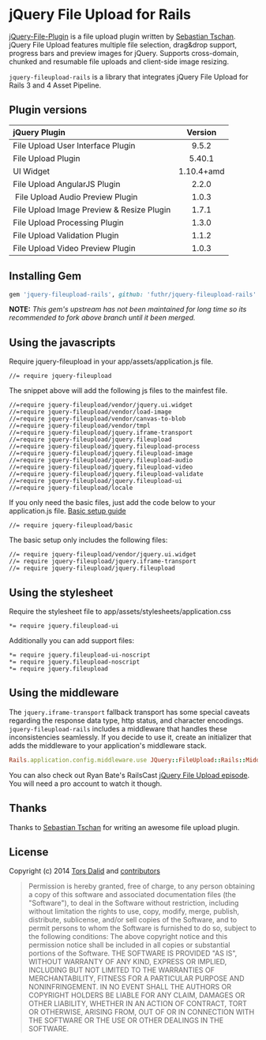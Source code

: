 # jQuery File Upload for Rails

[jQuery-File-Plugin][1] is a file upload plugin written by [Sebastian Tschan][2]. jQuery File Upload features multiple file selection, drag&drop support, progress bars and preview images for jQuery. Supports cross-domain, chunked and resumable file uploads and client-side image resizing.

`jquery-fileupload-rails` is a library that integrates jQuery File Upload for Rails 3 and 4 Asset Pipeline.

## Plugin versions

| jQuery Plugin                             | Version    |
|:------------------------------------------|:----------:|
| File Upload User Interface Plugin         | 9.5.2      |
| File Upload Plugin                        | 5.40.1     |
| UI Widget                                 | 1.10.4+amd |
| File Upload AngularJS Plugin              | 2.2.0      |
| File Upload Audio Preview Plugin          | 1.0.3      |
| File Upload Image Preview & Resize Plugin | 1.7.1      |
| File Upload Processing Plugin             | 1.3.0      |
| File Upload Validation Plugin             | 1.1.2      |
| File Upload Video Preview Plugin          | 1.0.3      |

## Installing Gem
```ruby
gem 'jquery-fileupload-rails', github: 'futhr/jquery-fileupload-rails'
```

**NOTE:** _This gem's upstream has not been maintained for long time so its recommended to fork above branch until it been merged._

## Using the javascripts

Require jquery-fileupload in your app/assets/application.js file.

    //= require jquery-fileupload

The snippet above will add the following js files to the mainfest file.

    //=require jquery-fileupload/vendor/jquery.ui.widget
    //=require jquery-fileupload/vendor/load-image
    //=require jquery-fileupload/vendor/canvas-to-blob
    //=require jquery-fileupload/vendor/tmpl
    //=require jquery-fileupload/jquery.iframe-transport
    //=require jquery-fileupload/jquery.fileupload
    //=require jquery-fileupload/jquery.fileupload-process
    //=require jquery-fileupload/jquery.fileupload-image
    //=require jquery-fileupload/jquery.fileupload-audio
    //=require jquery-fileupload/jquery.fileupload-video
    //=require jquery-fileupload/jquery.fileupload-validate
    //=require jquery-fileupload/jquery.fileupload-ui
    //=require jquery-fileupload/locale

If you only need the basic files, just add the code below to your application.js file. [Basic setup guide][3]

    //= require jquery-fileupload/basic

The basic setup only includes the following files:

    //= require jquery-fileupload/vendor/jquery.ui.widget
    //= require jquery-fileupload/jquery.iframe-transport
    //= require jquery-fileupload/jquery.fileupload

## Using the stylesheet

Require the stylesheet file to app/assets/stylesheets/application.css

    *= require jquery.fileupload-ui

Additionally you can add support files:

    *= require jquery.fileupload-ui-noscript
    *= require jquery.fileupload-noscript
    *= require jquery.fileupload

## Using the middleware

The `jquery.iframe-transport` fallback transport has some special caveats regarding the response data type, http status, and character encodings. `jquery-fileupload-rails` includes a middleware that handles these inconsistencies seamlessly. If you decide to use it, create an initializer that adds the middleware to your application's middleware stack.
```ruby
Rails.application.config.middleware.use JQuery::FileUpload::Rails::Middleware
```

You can also check out Ryan Bate's RailsCast [jQuery File Upload episode][4]. You will need a pro account to watch it though.

## Thanks
Thanks to [Sebastian Tschan][2] for writing an awesome file upload plugin.

## License
Copyright (c) 2014 [Tors Dalid][6] and [contributors][5]

> Permission is hereby granted, free of charge, to any person obtaining a copy of this software and associated documentation files (the "Software"), to deal in the Software without restriction, including without limitation the rights to use, copy, modify, merge, publish, distribute, sublicense, and/or sell copies of the Software, and to permit persons to whom the Software is furnished to do so, subject to the following conditions:
The above copyright notice and this permission notice shall be included in all copies or substantial portions of the Software.
THE SOFTWARE IS PROVIDED "AS IS", WITHOUT WARRANTY OF ANY KIND, EXPRESS OR IMPLIED, INCLUDING BUT NOT LIMITED TO THE WARRANTIES OF MERCHANTABILITY, FITNESS FOR A PARTICULAR PURPOSE AND NONINFRINGEMENT. IN NO EVENT SHALL THE AUTHORS OR COPYRIGHT HOLDERS BE LIABLE FOR ANY CLAIM, DAMAGES OR OTHER LIABILITY, WHETHER IN AN ACTION OF CONTRACT, TORT OR OTHERWISE, ARISING FROM, OUT OF OR IN CONNECTION WITH THE SOFTWARE OR THE USE OR OTHER DEALINGS IN THE SOFTWARE.

[1]: https://github.com/blueimp/jQuery-File-Upload
[2]: https://github.com/blueimp
[3]: https://github.com/blueimp/jQuery-File-Upload/wiki/Basic-plugin
[4]: http://railscasts.com/episodes/381-jquery-file-upload?view=comments
[5]: https://github.com/tors/jquery-fileupload-rails/graphs/contributors
[6]: https://github.com/tors
